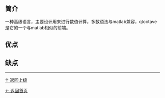 ﻿
## 简介

一种高级语言，主要设计用来进行数值计算，多数语法与matlab兼容，qtoctave是它的一个与matlab相似的前端。


## 优点

## 缺点


----
[↑ 返回上级](https://github.com/asin929/linux-software/blob/master/Science-Education/Science-Education.md)

[← 返回首页](https://github.com/asin929/linux-software)
